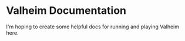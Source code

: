 # Valheim Documentation

I'm hoping to create some helpful docs for running and playing Valheim here.